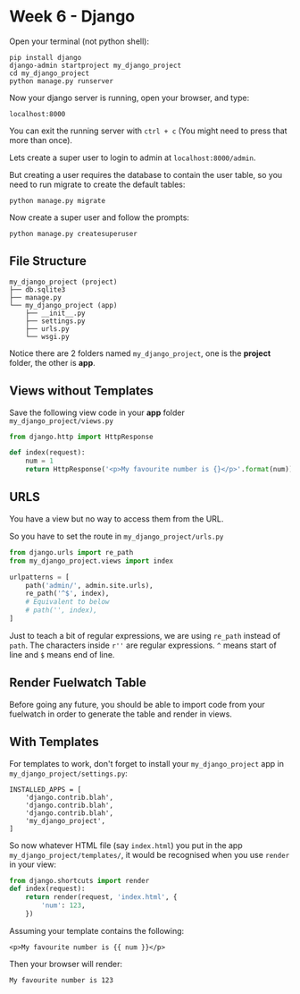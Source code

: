 Week 6 - Django
===============

Open your terminal (not python shell):

```
pip install django
django-admin startproject my_django_project
cd my_django_project
python manage.py runserver
```
Now your django server is running, open your browser, and type:

    localhost:8000

You can exit the running server with `ctrl + c` (You might need to press that more than once).

Lets create a super user to login to admin at `localhost:8000/admin`.

But creating a user requires the database to contain the user table, so you need to run migrate to create the default tables:

    python manage.py migrate

Now create a super user and follow the prompts:

    python manage.py createsuperuser

File Structure
--------------
```
my_django_project (project)
├── db.sqlite3
├── manage.py
└── my_django_project (app)
    ├── __init__.py
    ├── settings.py
    ├── urls.py
    └── wsgi.py
```
Notice there are 2 folders named `my_django_project`, one is the **project** folder, the other is **app**.

Views without Templates
-----------------------

Save the following view code in your **app** folder `my_django_project/views.py`

```python
from django.http import HttpResponse

def index(request):
    num = 1
    return HttpResponse('<p>My favourite number is {}</p>'.format(num))
```

URLS
----

You have a view but no way to access them from the URL.

So you have to set the route in `my_django_project/urls.py`

```python
from django.urls import re_path
from my_django_project.views import index

urlpatterns = [
    path('admin/', admin.site.urls),
    re_path('^$', index),
    # Equivalent to below
    # path('', index),
]
```
Just to teach a bit of regular expressions, we are using `re_path` instead of `path`. The characters inside `r''` are regular expressions. `^` means start of line and `$` means end of line.

Render Fuelwatch Table
----------------------

Before going any future, you should be able to import code from your fuelwatch in order to generate the table and render in views.

With Templates
--------------

For templates to work, don't forget to install your `my_django_project` app in `my_django_project/settings.py`:

    INSTALLED_APPS = [
        'django.contrib.blah',
        'django.contrib.blah',
        'django.contrib.blah',
        'my_django_project',
    ]

So now whatever HTML file (say `index.html`) you put in the app `my_django_project/templates/`, it would be recognised when you use `render` in your view:

```python
from django.shortcuts import render
def index(request):
    return render(request, 'index.html', {
        'num': 123,
    })
```

Assuming your template contains the following:

    <p>My favourite number is {{ num }}</p>

Then your browser will render:

    My favourite number is 123
